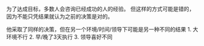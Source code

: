 为了达成目标，多数人会咨询已经成功的人的经验。
但这样的方式可能是错的，因为不能只凭结果就认为之前的决策是对的。

他采取了同样的决策，但在另一个环境/时间/领导下可能是另一种不同的结果
	1. 大环境不行
	2. 早/晚了3天执行
	3. 领导喜好不同